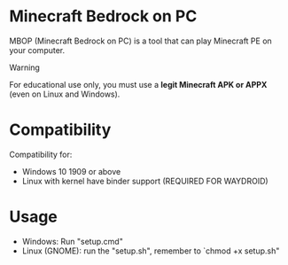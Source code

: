 # Minecraft Bedrock on PC
MBOP (Minecraft Bedrock on PC) is a tool that can play Minecraft PE on your computer. 

> [!WARNING]
> For educational use only, you must use a **legit Minecraft APK or APPX** (even on Linux and Windows).

# Compatibility
Compatibility for:
- Windows 10 1909 or above
- Linux with kernel have binder support (REQUIRED FOR WAYDROID)

# Usage
- Windows: Run "setup.cmd"
- Linux (GNOME): run the "setup.sh", remember to `chmod +x setup.sh"
